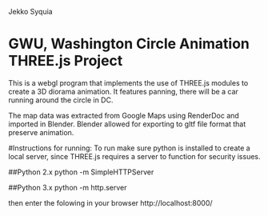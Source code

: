Jekko Syquia
# GWU, Washington Circle Animation THREE.js Project
This is a webgl program that implements the use of THREE.js modules to create a 3D diorama animation. 
It features panning, there will be a car running around the circle in DC. 

The map data was extracted from Google Maps using RenderDoc and imported in Blender. 
Blender allowed for exporting to gltf file format that preserve animation. 


#Instructions for running: 
To run make sure python is installed to create a local server, since THREE.js requires a server to function for security issues. 

##Python 2.x 
python -m SimpleHTTPServer

##Python 3.x
python -m http.server

then enter the folowing in your browser
http://localhost:8000/

